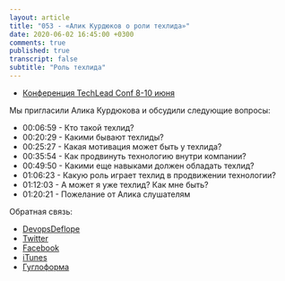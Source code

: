 ```yaml
---
layout: article
title: "053 - «Алик Курдюков о роли техлида»"
date: 2020-06-02 16:45:00 +0300
comments: true
published: true
transcript: false
subtitle: "Роль техлида"
---
```


* [Конференция TechLead Conf 8-10 июня](https://techleadconf.ru/2020)

Мы пригласили Алика Курдюкова и обсудили следующие вопросы:

* 00:06:59 - Кто такой техлид?
* 00:20:29 - Какими бывают техлиды?
* 00:25:27 - Какая мотивация может быть у техлида?
* 00:35:54 - Как продвинуть технологию внутри компании?
* 00:49:50 - Какими еще навыками должен обладать техлид?
* 01:06:23 - Какую роль играет техлид в продвижении технологии?
* 01:12:03 - А может я уже техлид? Как мне быть?
* 01:20:21 - Пожелание от Алика слушателям

Обратная связь:

* [DevopsDeflope](https://devopsdeflope.ru/)
* [Twitter](https://twitter.com/devopsdeflope)
* [Facebook](https://www.facebook.com/DevOpsDeflopeNews/)
* [iTunes](https://podcasts.apple.com/ru/podcast/devops-%D0%B4%D0%B5%D1%84%D0%BB%D0%BE%D0%BF%D0%B5-%D0%BF%D0%BE%D0%B4%D0%BA%D0%B0%D1%81%D1%82/id670175970)
* [Гуглоформа](https://forms.gle/9DWSqjbf7ZrixZMQ7)
